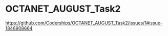 # OCTANET_AUGUST_Task2
https://github.com/Coderships/OCTANET_AUGUST_Task2/issues/1#issue-1846908664
